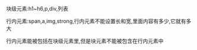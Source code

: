 块级元素:h1~h6,p,div,列表

行内元素:span,a,img,strong,行内元素不能设置长和宽,里面内容有多少,它就有多大

行内元素能被包括在块级元素里,但是块元素不能被包含在行内元素中
